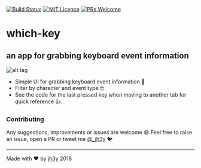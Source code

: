 [![Build Status](https://travis-ci.org/jh3y/which-key.svg?branch=master)](https://travis-ci.org/jh3y/which-key)
[![MIT Licence](https://badges.frapsoft.com/os/mit/mit.svg?v=103)](https://opensource.org/licenses/mit-license.php)
[![PRs Welcome](https://img.shields.io/badge/PRs-welcome-brightgreen.svg?style=flat-square)](http://makeapullrequest.com)

# which-key
## an app for grabbing keyboard event information

![alt tag](https://raw.github.com/jh3y/pics/master/which-key/which.gif)

* Simple UI for grabbing keyboard event information 🍭
* Filter by character and event type 🤓
* See the code for the last pressed key when moving to another tab for quick reference 👍

### Contributing
Any suggestions, improvements or issues are welcome 😄 Feel free to raise an issue, open a PR or tweet me [@_jh3y](https://twitter.com/@_jh3y) 🐦

-----

Made with ❤️ by [jh3y](https://github.com/jh3y) 2018
